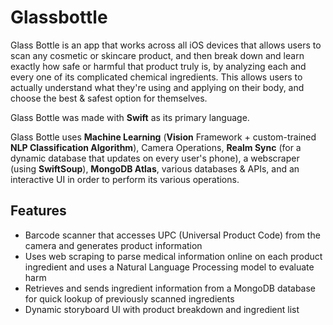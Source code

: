 # Glassbottle

Glass Bottle is an app that works across all iOS devices that allows users to scan any cosmetic or skincare product, and then break down and learn exactly how safe or harmful that product truly is, by analyzing each and every one of its complicated chemical ingredients. This allows users to actually understand what they're using and applying on their body, and choose the best & safest option for themselves.

Glass Bottle was made with **Swift** as its primary language.

Glass Bottle uses **Machine Learning** (**Vision** Framework + custom-trained **NLP Classification Algorithm**), Camera Operations, **Realm Sync** (for a dynamic database that updates on every user's phone), a webscraper (using **SwiftSoup**), **MongoDB Atlas**, various databases & APIs, and an interactive UI in order to perform its various operations. 

## Features
* Barcode scanner that accesses UPC (Universal Product Code) from the camera and generates product information
* Uses web scraping to parse medical information online on each product ingredient and uses a Natural Language Processing model to evaluate harm
* Retrieves and sends ingredient information from a MongoDB database for quick lookup of previously scanned ingredients
* Dynamic storyboard UI with product breakdown and ingredient list
